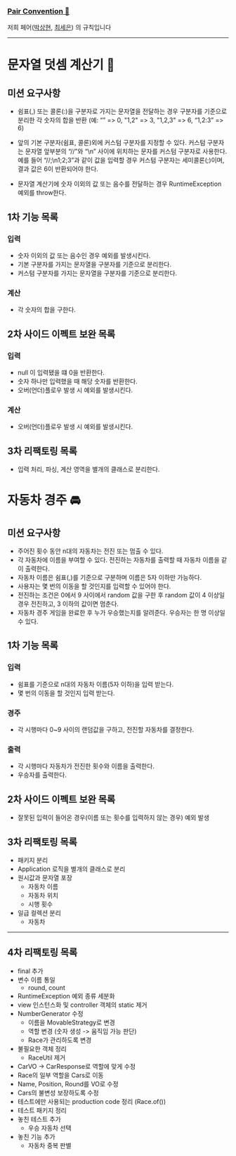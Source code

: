 ### [Pair Convention 👯](https://shpark-wootaecam.notion.site/Pair-Convention-4ac286189cf84b3db20479a3536b54ce?pvs=4)

저희 페어([박상현](https://github.com/PPakSang), [최세은](https://github.com/dahyen0o)) 의 규칙입니다

---

# 문자열 덧셈 계산기 🧮

## 미션 요구사항

- 쉼표(,) 또는 콜론(:)을 구분자로 가지는 문자열을
  전달하는 경우 구분자를 기준으로 분리한 각 숫자의 합을 반환 (예: “” => 0, "1,2" => 3, "1,2,3" => 6, “1,2:3” => 6)

- 앞의 기본 구분자(쉼표, 콜론)외에 커스텀 구분자를 지정할 수 있다. 커스텀 구분자는 문자열 앞부분의 “//”와 “\n” 사이에 위치하는 문자를 커스텀 구분자로 사용한다. 예를 들어 “//;\n1;2;3”과 같이 값을 입력할 경우 커스텀 구분자는 세미콜론(;)이며, 결과 값은 6이 반환되어야 한다.

- 문자열 계산기에 숫자 이외의 값 또는 음수를 전달하는 경우 RuntimeException 예외를 throw한다.

## 1차 기능 목록

### 입력

- 숫자 이외의 값 또는 음수인 경우 예외를 발생시킨다.
- 기본 구분자를 가지는 문자열을 구분자를 기준으로 분리한다.
- 커스텀 구분자를 가지는 문자열을 구분자를 기준으로 분리한다.

### 계산

- 각 숫자의 합을 구한다.

## 2차 사이드 이펙트 보완 목록

### 입력

- null 이 입력됐을 떄 0을 반환한다.
- 숫자 하나만 입력했을 때 해당 숫자를 반환한다.
- 오버(언더)플로우 발생 시 예외를 발생시킨다.

### 계산

- 오버(언더)플로우 발생 시 예외를 발생시킨다.

## 3차 리팩토링 목록

- 입력 처리, 파싱, 계산 영역을 별개의 클래스로 분리한다.

# 자동차 경주 🚘

## 미션 요구사항

- 주어진 횟수 동안 n대의 자동차는 전진 또는 멈출 수 있다.
- 각 자동차에 이름을 부여할 수 있다. 전진하는 자동차를 출력할 때 자동차 이름을 같이 출력한다.
- 자동차 이름은 쉼표(,)를 기준으로 구분하며 이름은 5자 이하만 가능하다.
- 사용자는 몇 번의 이동을 할 것인지를 입력할 수 있어야 한다.
- 전진하는 조건은 0에서 9 사이에서 random 값을 구한 후 random 값이 4 이상일 경우 전진하고, 3 이하의 값이면 멈춘다.
- 자동차 경주 게임을 완료한 후 누가 우승했는지를 알려준다. 우승자는 한 명 이상일 수 있다.

## 1차 기능 목록

### 입력

- 쉼표를 기준으로 n대의 자동차 이름(5자 이하)을 입력 받는다.
- 몇 번의 이동을 할 것인지 입력 받는다.

### 경주

- 각 시행마다 0~9 사이의 랜덤값을 구하고, 전진할 자동차를 결정한다.

### 출력

- 각 시행마다 자동차가 전진한 횟수와 이름을 출력한다.
- 우승자를 출력한다.

## 2차 사이드 이펙트 보완 목록

- 잘못된 입력이 들어온 경우(이름 또는 횟수를 입력하지 않는 경우) 예외 발생

## 3차 리팩토링 목록

- 패키지 분리
- Application 로직을 별개의 클래스로 분리
- 원시값과 문자열 포장
  - 자동차 이름
  - 자동차 위치
  - 시행 횟수
- 일급 컬렉션 분리
  - 자동차

---

## 4차 리팩토링 목록

- final 추가
- 변수 이름 통일
  - round, count
- RuntimeException 예외 종류 세분화
- view 인스턴스화 및 controller 객체의 static 제거
- NumberGenerator 수정
  - 이름을 MovableStrategy로 변경
  - 역할 변경 (숫자 생성 -> 움직임 가능 판단)
  - Race가 관리하도록 변경
- 불필요한 객체 정리
  - RaceUtil 제거
- CarVO -> CarResponse로 역할에 맞게 수정
- Race의 일부 역할을 Cars로 이동
- Name, Position, Round를 VO로 수정
- Cars의 불변성 보장하도록 수정
- 테스트에만 사용되는 production code 정리 (Race.of())
- 테스트 패키지 정리
- 놓친 테스트 추가
  - 우승 자동차 선택
- 놓친 기능 추가
  - 자동차 중복 판별